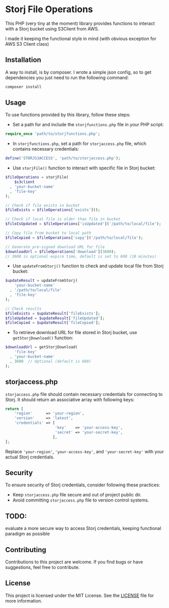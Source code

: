 # Storj File Operations

This PHP (very tiny at the moment) library provides functions to interact with a Storj bucket using S3Client from AWS.

I made it keeping the functional style in mind (with obvious exception for AWS S3 Client class)

## Installation

A way to install, is by composer. I wrote a simple json config, so to get dependencies you just need to run the following command:

```bash
composer install
```

## Usage

To use functions provided by this library, follow these steps:

* Set a path for and include the `storjfunctions.php` file in your PHP script:

```php
require_once 'path/to/storjfunctions.php';
```

* In `storjfunctions.php`, set a path for `storjaccess.php` file, which contains necessary credentials:

```php
define('STORJS3ACCESS', 'path/to/storjaccess.php');
```

* Use `storjFile()` function to interact with specific file in Storj bucket:

```php
$fileOperations = storjFile(
    $s3client
  , 'your-bucket-name'
  , 'file-key'
);

// Check if file exists in bucket
$fileExists = $fileOperations['exists']();

// Check if local file is older than file in bucket
$fileIsUpdated = $fileOperations['isUpdated']('/path/to/local/file');

// Copy file from bucket to local path
$fileCopied = $fileOperations['copy']('/path/to/local/file');

// Generate pre-signed download URL for file
$downloadUrl = $fileOperations['download'](3600);
// 3600 is optional expire time, default is set to 600 (10 minutes)
```

* Use `updateFromStorj()` function to check and update local file from Storj bucket:

```php
$updateResult = updateFromStorj(
    'your-bucket-name'
  , '/path/to/local/file'
  , 'file-key'
);

// Check results
$fileExists = $updateResult['fileExists'];
$fileUpdated = $updateResult['fileUpdated'];
$fileCopied = $updateResult['fileCopied'];
```

* To retrieve download URL for file stored in Storj bucket, use `getStorjDownload()` function:

```php
$downloadUrl = getStorjDownload(
    'file-key'
  , 'your-bucket-name'
  , 3600  // Optional (default is 600)
);
```

## storjaccess.php

`storjaccess.php` file should contain necessary credentials for connecting to Storj. It should return an associative array with following keys:

```php
return [
    'region'      => 'your-region',
    'version'     => 'latest',
    'credentials' => [
                      'key'    => 'your-access-key',
                      'secret' => 'your-secret-key',
                     ],
];
```

Replace `'your-region'`, `'your-access-key'`, and `'your-secret-key'` with your actual Storj credentials.

## Security

To ensure security of Storj credentials, consider following these practices:

- Keep `storjaccess.php` file secure and out of project public dir.
- Avoid committing `storjaccess.php` file to version control systems.

## TODO:

evaluate a more secure way to access Storj credentials, keeping functional paradigm as possible

## Contributing

Contributions to this project are welcome.
If you find bugs or have suggestions, feel free to contribute.

## License

This project is licensed under the MIT License. See the [LICENSE](https://github.com/DavideFasolo/storj-file-operations/blob/main/LICENSE) file for more information.